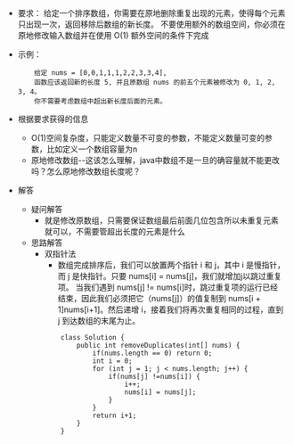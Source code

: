 + 要求： 给定一个排序数组，你需要在原地删除重复出现的元素，使得每个元素只出现一次，返回移除后数组的新长度。
不要使用额外的数组空间，你必须在原地修改输入数组并在使用 O(1) 额外空间的条件下完成
+ 示例：
    ```
        给定 nums = [0,0,1,1,1,2,2,3,3,4],
        函数应该返回新的长度 5, 并且原数组 nums 的前五个元素被修改为 0, 1, 2, 3, 4。
        你不需要考虑数组中超出新长度后面的元素。
    ``` 
+ 根据要求获得的信息
    + O(1)空间复杂度，只能定义数量不可变的参数，不能定义数量可变的参数，比如定义一个数组容量为n
    + 原地修改数组--这该怎么理解，java中数组不是一旦的确容量就不能更改吗？怎么原地修改数组长度呢？
    
+ 解答
    + 疑问解答
        + 就是修改原数组，只需要保证数组最后前面几位包含所以未重复元素就可以，不需要管超出长度的元素是什么
    + 思路解答
        + 双指针法
            + 数组完成排序后，我们可以放置两个指针 i 和 j，其中 i 是慢指针，而 j 是快指针。只要 nums[i] = nums[j]，我们就增加j以跳过重复项。
            当我们遇到 nums[j] != nums[i]时，跳过重复项的运行已经结束，因此我们必须把它（nums[j]）的值复制到 nums[i + 1]nums[i+1]。然后递增 i，接着我们将再次重复相同的过程，直到 j 到达数组的末尾为止。
            ```
                class Solution {
                    public int removeDuplicates(int[] nums) {
                        if(nums.length == 0) return 0;
                        int i = 0;
                        for (int j = 1; j < nums.length; j++) {
                            if(nums[j] !=nums[i]) {
                                i++;
                                nums[i] = nums[j];
                            }
                        }
                        return i+1;
                    }
                }
            ```